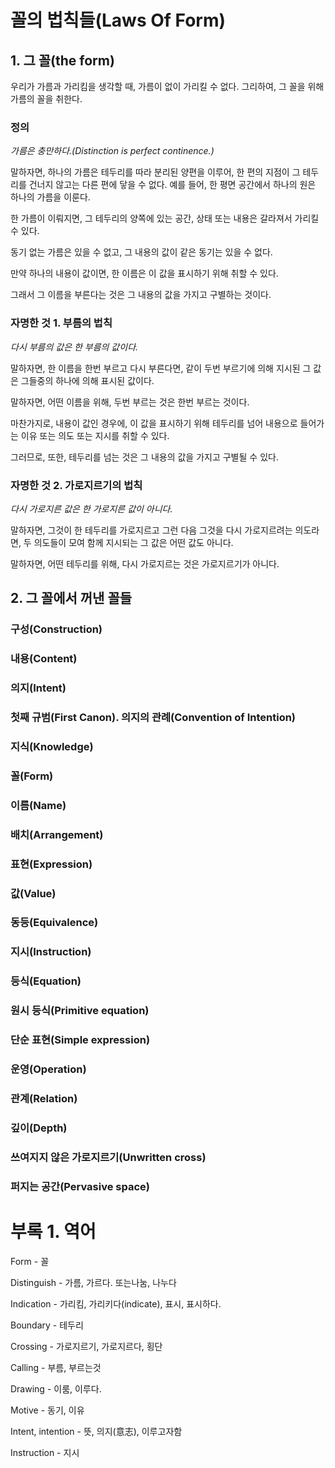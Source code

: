 # 꼴의 법칙들(Laws Of Form)

## 1. 그 꼴(the form)

우리가 가름과 가리킴을 생각할 때, 가름이 없이 가리킬 수 없다. 그리하여, 그 꼴을 위해 가름의 꼴을 취한다.

### 정의

*가름은 충만하다.(Distinction is perfect continence.)*

말하자면, 하나의 가름은 테두리를 따라 분리된 양편을 이루어, 한 편의 지점이 그 테두리를 건너지 않고는 다른 편에 닿을 수 없다. 예를 들어, 한 평면 공간에서 하나의 원은 하나의 가름을 이룬다.

한 가름이 이뤄지면, 그 테두리의 양쪽에 있는 공간, 상태 또는 내용은 갈라져서 가리킬 수 있다.

동기 없는 가름은 있을 수 없고, 그 내용의 값이 같은 동기는 있을 수 없다.

만약 하나의 내용이 값이면, 한 이름은 이 값을 표시하기 위해 취할 수 있다.

그래서 그 이름을 부른다는 것은 그 내용의 값을 가지고 구별하는 것이다.

### 자명한 것 1. 부름의 법칙

*다시 부름의 값은 한 부름의 값이다.*

말하자면, 한 이름을 한번 부르고 다시 부른다면, 같이 두번 부르기에 의해 지시된 그 값은 그들중의 하나에 의해 표시된 값이다.

말하자면, 어떤 이름을 위해, 두번 부르는 것은 한번 부르는 것이다.  

마찬가지로, 내용이 값인 경우에, 이 값을 표시하기 위해 테두리를 넘어 내용으로 들어가는 이유 또는 의도 또는 지시를 취할 수 있다.

그러므로, 또한, 테두리를 넘는 것은 그 내용의 값을 가지고 구별될 수 있다.

### 자명한 것 2. 가로지르기의 법칙

*다시 가로지른 값은 한 가로지른 값이 아니다.*

말하자면, 그것이 한 테두리를 가로지르고 그런 다음 그것을 다시 가로지르려는 의도라면, 두 의도들이 모여 함께 지시되는 그 값은 어떤 값도 아니다.

말하자면, 어떤 테두리를 위해, 다시 가로지르는 것은 가로지르기가 아니다.


## 2. 그 꼴에서 꺼낸 꼴들

### 구성(Construction)

### 내용(Content)

### 의지(Intent)

### 첫째 규범(First Canon). 의지의 관례(Convention of Intention)

### 지식(Knowledge)

### 꼴(Form)

### 이름(Name)

### 배치(Arrangement)

### 표현(Expression)

### 값(Value)

### 동등(Equivalence)

### 지시(Instruction)

### 등식(Equation)

### 원시 등식(Primitive equation)

### 단순 표현(Simple expression)

### 운영(Operation)

### 관계(Relation)

### 깊이(Depth)

### 쓰여지지 않은 가로지르기(Unwritten cross)

### 퍼지는 공간(Pervasive space)

# 부록 1. 역어

Form - 꼴

Distinguish - 가름, 가르다. 또는나눔, 나누다

Indication - 가리킴, 가리키다(indicate), 표시, 표시하다.

Boundary - 테두리

Crossing - 가로지르기, 가로지르다, 횡단

Calling - 부름, 부르는것

Drawing - 이룸, 이루다.

Motive - 동기, 이유

Intent, intention - 뜻, 의지(意志), 이루고자함

Instruction - 지시
